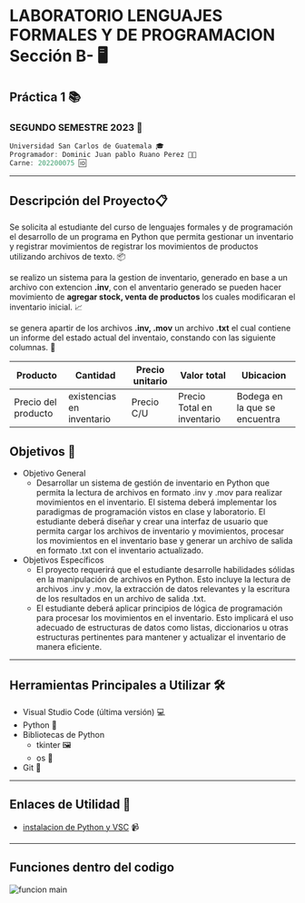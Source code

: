 # LABORATORIO LENGUAJES FORMALES Y DE PROGRAMACION Sección B- 🖥️
## Práctica 1 📚
### SEGUNDO SEMESTRE 2023 📅

```js
Universidad San Carlos de Guatemala 🎓
Programador: Dominic Juan pablo Ruano Perez 🧑‍💻
Carne: 202200075 🆔
```
---
## Descripción del Proyecto📋
Se solicita al estudiante del curso de lenguajes formales y de programación el desarrollo de un programa en Python que permita gestionar un inventario y registrar movimientos de registrar los movimientos de productos utilizando archivos de texto. 📦

se realizo un sistema para la gestion de inventario, generado en base a un archivo con extencion **.inv**, con el anventario generado se pueden hacer movimiento de **agregar stock, venta de productos** los cuales modificaran el inventario inicial.  📈

se genera apartir de los archivos **.inv, .mov** un archivo **.txt** el cual contiene un informe del estado actual del inventaio, constando con las siguiente columnas. 📄

| Producto | Cantidad | Precio unitario | Valor total | Ubicacion |
| --       | --       | --              |  --         | --        |
| Precio del producto  | existencias en inventario | Precio C/U | Precio Total en inventario | Bodega en la que se encuentra |

## Objetivos 🎯
* Objetivo General
    * Desarrollar un sistema de gestión de inventario en Python que permita la lectura de archivos en formato .inv y .mov para realizar movimientos en el inventario. El sistema deberá implementar los paradigmas de programación vistos en clase y laboratorio. El estudiante deberá diseñar y crear una interfaz de usuario que permita cargar los archivos de inventario y movimientos, procesar los movimientos en el inventario base y generar un archivo de salida en formato .txt con el inventario actualizado.
* Objetivos Específicos
    * El proyecto requerirá que el estudiante desarrolle habilidades sólidas en la manipulación de archivos en Python. Esto incluye la lectura de archivos .inv y .mov, la extracción de datos relevantes y la escritura de los resultados en un archivo de salida .txt.
    * El estudiante deberá aplicar principios de lógica de programación para procesar los movimientos en el inventario. Esto implicará el uso adecuado de estructuras de datos como listas, diccionarios u otras estructuras pertinentes para mantener y actualizar el inventario de manera eficiente.
---


## Herramientas Principales a Utilizar 🛠️
* Visual Studio Code (última versión) 💻
* Python 🐍
* Bibliotecas de Python
    * tkinter 🖼️
    * os 📂
* Git  📜
---

## Enlaces de Utilidad  🔗
*  [instalacion de Python y VSC](https://www.youtube.com/watch?v=bZjulmpBIGk) 📹

___
## Funciones dentro del codigo

![funcion main](https://dominic-juan-pab.imgbb.com/)
